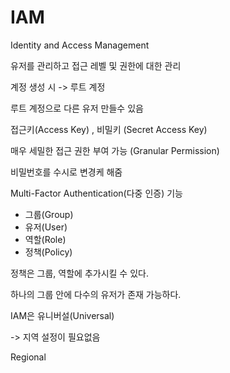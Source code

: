 # IAM

Identity and Access Management

유저를 관리하고 접근 레벨 및 권한에 대한 관리



계정 생성 시 -> 루트 계정

루트 계정으로 다른  유저 만들수 있음



접근키(Access Key) , 비밀키 (Secret Access Key)

매우 세밀한 접근 권한 부여 가능 (Granular Permission)

비밀번호를 수시로 변경케 해줌

Multi-Factor Authentication(다중 인증) 기능





- 그룹(Group)
- 유저(User)
- 역할(Role)
- 정책(Policy)



정책은 그룹, 역할에 추가시킬 수 있다.

하나의 그룹 안에 다수의 유저가 존재 가능하다.





IAM은 유니버설(Universal) 

-> 지역 설정이 필요없음

Regional